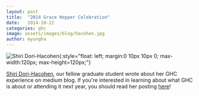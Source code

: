 ```yaml
---
layout: post
title:  "2014 Grace Hopper Celebration"
date:   2014-10-22
categories: ghc
image: assets/images/blog/hacohen.jpg
author: myungha
---
```

![Shiri Dori-Hacohen](/images/dori-hacohen.jpg){:style="float: left; margin:0 10px 10px 0; max-width:120px; max-height=120px;"}

[Shiri Dori-Hacohen](http://shiri.dori-hacohen.com/), our fellow graduate student wrote about her GHC experience on medium blog. If you're interested in learning about what GHC is about or attending it next year, you should read her posting [here](https://medium.com/@ShirKi/93a3477551ef)! 

